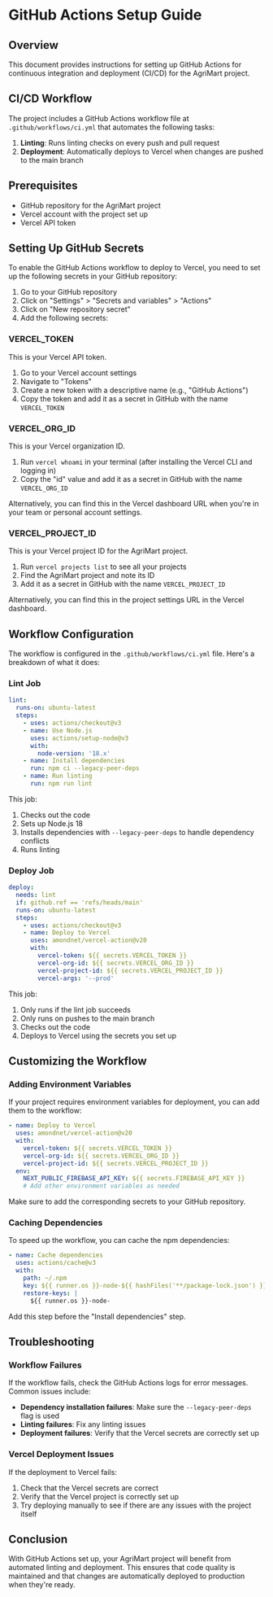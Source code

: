 # GitHub Actions Setup Guide

## Overview

This document provides instructions for setting up GitHub Actions for continuous integration and deployment (CI/CD) for the AgriMart project.

## CI/CD Workflow

The project includes a GitHub Actions workflow file at `.github/workflows/ci.yml` that automates the following tasks:

1. **Linting**: Runs linting checks on every push and pull request
2. **Deployment**: Automatically deploys to Vercel when changes are pushed to the main branch

## Prerequisites

- GitHub repository for the AgriMart project
- Vercel account with the project set up
- Vercel API token

## Setting Up GitHub Secrets

To enable the GitHub Actions workflow to deploy to Vercel, you need to set up the following secrets in your GitHub repository:

1. Go to your GitHub repository
2. Click on "Settings" > "Secrets and variables" > "Actions"
3. Click on "New repository secret"
4. Add the following secrets:

### VERCEL_TOKEN

This is your Vercel API token.

1. Go to your Vercel account settings
2. Navigate to "Tokens"
3. Create a new token with a descriptive name (e.g., "GitHub Actions")
4. Copy the token and add it as a secret in GitHub with the name `VERCEL_TOKEN`

### VERCEL_ORG_ID

This is your Vercel organization ID.

1. Run `vercel whoami` in your terminal (after installing the Vercel CLI and logging in)
2. Copy the "id" value and add it as a secret in GitHub with the name `VERCEL_ORG_ID`

Alternatively, you can find this in the Vercel dashboard URL when you're in your team or personal account settings.

### VERCEL_PROJECT_ID

This is your Vercel project ID for the AgriMart project.

1. Run `vercel projects list` to see all your projects
2. Find the AgriMart project and note its ID
3. Add it as a secret in GitHub with the name `VERCEL_PROJECT_ID`

Alternatively, you can find this in the project settings URL in the Vercel dashboard.

## Workflow Configuration

The workflow is configured in the `.github/workflows/ci.yml` file. Here's a breakdown of what it does:

### Lint Job

```yaml
lint:
  runs-on: ubuntu-latest
  steps:
    - uses: actions/checkout@v3
    - name: Use Node.js
      uses: actions/setup-node@v3
      with:
        node-version: '18.x'
    - name: Install dependencies
      run: npm ci --legacy-peer-deps
    - name: Run linting
      run: npm run lint
```

This job:
1. Checks out the code
2. Sets up Node.js 18
3. Installs dependencies with `--legacy-peer-deps` to handle dependency conflicts
4. Runs linting

### Deploy Job

```yaml
deploy:
  needs: lint
  if: github.ref == 'refs/heads/main'
  runs-on: ubuntu-latest
  steps:
    - uses: actions/checkout@v3
    - name: Deploy to Vercel
      uses: amondnet/vercel-action@v20
      with:
        vercel-token: ${{ secrets.VERCEL_TOKEN }}
        vercel-org-id: ${{ secrets.VERCEL_ORG_ID }}
        vercel-project-id: ${{ secrets.VERCEL_PROJECT_ID }}
        vercel-args: '--prod'
```

This job:
1. Only runs if the lint job succeeds
2. Only runs on pushes to the main branch
3. Checks out the code
4. Deploys to Vercel using the secrets you set up

## Customizing the Workflow

### Adding Environment Variables

If your project requires environment variables for deployment, you can add them to the workflow:

```yaml
- name: Deploy to Vercel
  uses: amondnet/vercel-action@v20
  with:
    vercel-token: ${{ secrets.VERCEL_TOKEN }}
    vercel-org-id: ${{ secrets.VERCEL_ORG_ID }}
    vercel-project-id: ${{ secrets.VERCEL_PROJECT_ID }}
  env:
    NEXT_PUBLIC_FIREBASE_API_KEY: ${{ secrets.FIREBASE_API_KEY }}
    # Add other environment variables as needed
```

Make sure to add the corresponding secrets to your GitHub repository.

### Caching Dependencies

To speed up the workflow, you can cache the npm dependencies:

```yaml
- name: Cache dependencies
  uses: actions/cache@v3
  with:
    path: ~/.npm
    key: ${{ runner.os }}-node-${{ hashFiles('**/package-lock.json') }}
    restore-keys: |
      ${{ runner.os }}-node-
```

Add this step before the "Install dependencies" step.

## Troubleshooting

### Workflow Failures

If the workflow fails, check the GitHub Actions logs for error messages. Common issues include:

- **Dependency installation failures**: Make sure the `--legacy-peer-deps` flag is used
- **Linting failures**: Fix any linting issues
- **Deployment failures**: Verify that the Vercel secrets are correctly set up

### Vercel Deployment Issues

If the deployment to Vercel fails:

1. Check that the Vercel secrets are correct
2. Verify that the Vercel project is correctly set up
3. Try deploying manually to see if there are any issues with the project itself

## Conclusion

With GitHub Actions set up, your AgriMart project will benefit from automated linting and deployment. This ensures that code quality is maintained and that changes are automatically deployed to production when they're ready.